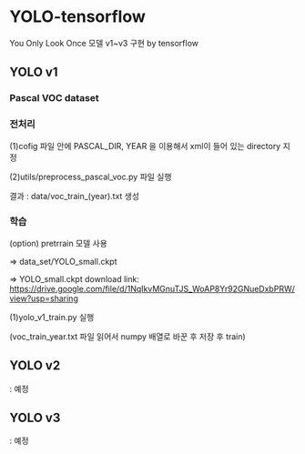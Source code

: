 # YOLO-tensorflow
You Only Look Once 모델 v1~v3 구현 by tensorflow


<h2>YOLO v1</h2>
 
<h3>Pascal VOC dataset</h3>

<h3>전처리</h3>

(1)cofig 파일 안에 PASCAL_DIR, YEAR 을 이용해서 xml이 들어 있는 directory 지정

(2)utils/preprocess_pascal_voc.py 파일 실행


결과 : data/voc_train_(year).txt 생성

 
<h3>학습</h3>
 
(option) pretrrain 모델 사용 

=> data_set/YOLO_small.ckpt

=> YOLO_small.ckpt download link: https://drive.google.com/file/d/1NqIkvMGnuTJS_WoAP8Yr92GNueDxbPRW/view?usp=sharing
 
(1)yolo_v1_train.py 실행

(voc_train_year.txt 파일 읽어서 numpy 배열로 바꾼 후 저장 후 train)
 

 
 
<h2>YOLO v2</h2>

 : 예정


<h2>YOLO v3</h2>

: 예정

